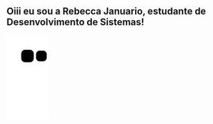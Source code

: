 ## Oiii eu sou a Rebecca Januario, estudante de Desenvolvimento de Sistemas!

  

 
<div> 

 
  ![Snake animation](https://github.com/rafaballerini/rafaballerini/blob/output/github-contribution-grid-snake.svg)
 
</div>
